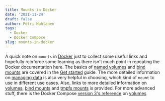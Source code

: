 ```yaml
---
title: Mounts in Docker
date: '2021-11-24'
draft: false
author: Petri Huhtanen
tags:
  - Docker
  - Docker Compose
slug: mounts-in-docker
---
```


A quick note on `mounts` in [Docker](https://docs.docker.com/) just to collect some useful links and hopefully reinforce some learning as there isn't much point in repeating the Docker documentation here. The basics of [named volumes](https://docs.docker.com/get-started/05_persisting_data/) and [bind mounts](https://docs.docker.com/get-started/06_bind_mounts/) are covered in the [Get started](https://docs.docker.com/get-started/) guide. The more detailed information on [managing data](https://docs.docker.com/storage/) is also very helpful in choosing, which kind of `mount` to use in different use cases. Also, links to more detailed information on [volumes](https://docs.docker.com/storage/volumes/), [bind mounts](https://docs.docker.com/storage/bind-mounts/) and [tmpfs mounts](https://docs.docker.com/storage/tmpfs/) is provided. For more advanced stuff, there is the Docker Compose [version 3's reference](https://docs.docker.com/compose/compose-file/compose-file-v3/) on [volumes](https://docs.docker.com/compose/compose-file/compose-file-v3/#volumes).
